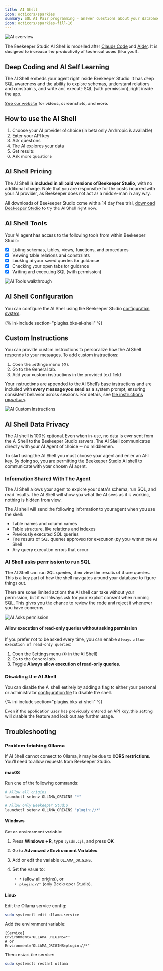 ```yaml
---
title: AI Shell
icon: octicons/sparkles
summary: SQL AI Pair programming - answer questions about your database or build something new.
icon: octicons/sparkles-fill-16
---
```

<!--
![AI Shell Video](https://placehold.co/600x400?text=AI_WALKTHROUGH_VIDEO) -->

![AI overview](../assets/images/ai/ai-overview-image.png)

The Beekeeper Studio AI Shell is modelled after [Claude Code](https://www.anthropic.com/claude-code) and [Aider](https://aider.chat/). It is designed to increase the productivity of technical users (like you!).



## Deep Coding and AI Self Learning

The AI Shell embeds your agent right inside Beekeeper Studio. It has deep SQL awareness and the ability to explore schemas, understand relations and constraints, and write and execute SQL (with permission), right inside the app.

[See our website](https://beekeeperstudio.io/features/ai-sql) for videos, screenshots, and more.

## How to use the AI Shell

1. Choose your AI provider of choice (in beta only Anthropic is available)
2. Enter your API key
3. Ask questions
4. The AI explores your data
5. Get results
6. Ask more questions

## AI Shell Pricing

The AI Shell **is included in all paid versions of Beekeeper Studio**, with no additional charge. Note that you are responsible for the costs incurred with your AI provider, as Beekeeper does not act as a middle-man in any way.

All downloads of Beekeeper Studio come with a 14 day free trial, [download Beekeeper Studio](https://beekeeperstudio.io/get) to try the AI Shell right now.

## AI Shell Tools

Your AI agent has access to the following tools from within Beekeeper Studio:

- [x] Listing schemas, tables, views, functions, and procedures
- [x] Viewing table relations and constraints
- [x] Looking at your saved queries for guidance
- [x] Checking your open tabs for guidance
- [x] Writing and executing SQL (with permission)

![AI Tools walkthrough](../assets/images/ai/ai-helpful-tools.png)

## AI Shell Configuration

You can configure the AI Shell using the Beekeeper Studio [configuration system](./configuration.md).

{% ini-include section="plugins.bks-ai-shell" %}

## Custom Instructions

You can provide custom instructions to personalize how the AI Shell responds to your messages. To add custom instructions:

1. Open the settings menu (⚙️).
2. Go to the General tab.
3. Add your custom instructions in the provided text field

Your instructions are appended to the AI Shell’s base instructions and are included with **every message you send** as a system prompt, ensuring consistent behavior across sessions.
For details, see [the instructions repository](https://github.com/beekeeper-studio/bks-ai-shell/tree/main/instructions).

![AI Custom Instructions](../assets/images/ai/ai-custom-instructions.png)

## AI Shell Data Privacy

The AI shell is 100% optional. Even when in-use, no data is ever sent from the AI Shell to the Beekeeper Studio servers. The AI Shell communicates directly with your AI Agent of choice -- no middlemen.

To start using the AI Shell you must choose your agent and enter an API key. By doing so, you are permitting the Beekeeper Studio AI shell to communicate with your chosen AI agent.

### Information Shared With The Agent

The AI Shell allows your agent to explore your data's schema, run SQL, and read results. The AI Shell will show you what the AI sees as it is working, nothing is hidden from view.

The AI shell will send the following information to your agent when you use the shell:

- Table names and column names
- Table structure, like relations and indexes
- Previously executed SQL queries
- The results of SQL queries approved for execution (by you) within the AI Shell
- Any query execution errors that occur


### AI Shell asks permission to run SQL

The AI Shell can run SQL queries, then view the results of those queries. This is a key part of how the shell navigates around your database to figure things out.

There are some limited actions the AI shell can take without your permission, but it will always ask for your explicit consent when running SQL. This gives you the chance to review the code and reject it whenever you have concerns.

![AI Asks permission](../assets/images/ai/ai-asks-permission.png)

#### Allow execution of read-only queries without asking permission

If you prefer not to be asked every time, you can enable `Always allow execution of read-only queries`:

1. Open the Settings menu (⚙️ in the AI Shell).
2. Go to the General tab.
3. Toggle **Always allow execution of read-only queries**.

### Disabling the AI Shell

You can disable the AI shell entirely by adding a flag to either your personal or administrator [configuration file](./configuration.md) to disable the shell.

{% ini-include section="plugins.bks-ai-shell" %}

Even if the application user has previously entered an API key, this setting will disable the feature and lock out any further usage.

## Troubleshooting

### Problem fetching Ollama

If AI Shell cannot connect to Ollama, it may be due to **CORS restrictions**. You’ll need to allow requests from Beekeeper Studio.

#### macOS

Run one of the following commands:

```bash
# Allow all origins
launchctl setenv OLLAMA_ORIGINS "*"

# Allow only Beekeeper Studio
launchctl setenv OLLAMA_ORIGINS "plugin://*"
```

#### Windows

Set an environment variable:

1. Press **Windows + R**, type `sysdm.cpl`, and press **OK**.
2. Go to **Advanced > Environment Variables**.
3. Add or edit the variable `OLLAMA_ORIGINS`.
4. Set the value to:

   * `*` (allow all origins), or
   * `plugin://*` (only Beekeeper Studio).

#### Linux

Edit the Ollama service config:

```bash
sudo systemctl edit ollama.service
```

Add the environment variable:

```
[Service]
Environment="OLLAMA_ORIGINS=*"
# or
Environment="OLLAMA_ORIGINS=plugin://*"
```

Then restart the service:

```bash
sudo systemctl restart ollama
```
